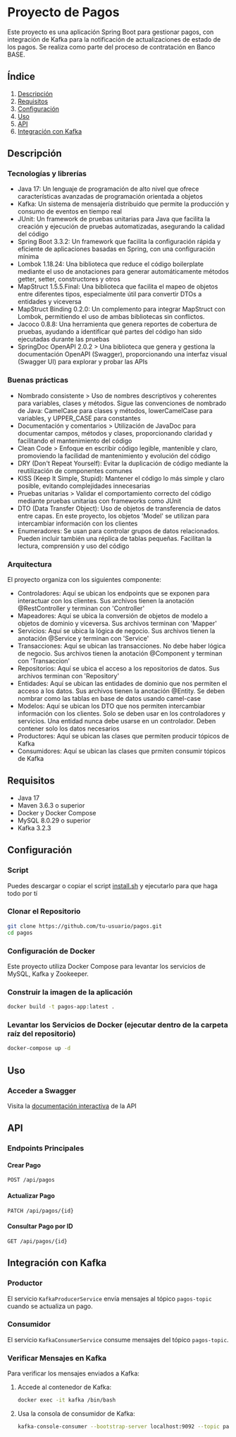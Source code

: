 
# Proyecto de Pagos

Este proyecto es una aplicación Spring Boot para gestionar pagos, con integración de Kafka para la notificación de actualizaciones de estado de los pagos. Se realiza como parte del proceso de contratación en Banco BASE.

## Índice
1. [Descripción](#descripcion)
2. [Requisitos](#requisitos)
3. [Configuración](#configuración)
4. [Uso](#uso)
5. [API](#api)
6. [Integración con Kafka](#integración-con-kafka)

## Descripción
### Tecnologías y librerías
- Java 17: Un lenguaje de programación de alto nivel que ofrece características avanzadas de programación orientada a objetos
- Kafka: Un sistema de mensajería distribuido que permite la producción y consumo de eventos en tiempo real
- JUnit: Un framework de pruebas unitarias para Java que facilita la creación y ejecución de pruebas automatizadas, asegurando la calidad del código
- Spring Boot 3.3.2: Un framework que facilita la configuración rápida y eficiente de aplicaciones basadas en Spring, con una configuración mínima
- Lombok 1.18.24: Una biblioteca que reduce el código boilerplate mediante el uso de anotaciones para generar automáticamente métodos getter, setter, constructores y otros
- MapStruct 1.5.5.Final: Una biblioteca que facilita el mapeo de objetos entre diferentes tipos, especialmente útil para convertir DTOs a entidades y viceversa
- MapStruct Binding 0.2.0: Un complemento para integrar MapStruct con Lombok, permitiendo el uso de ambas bibliotecas sin conflictos.
- Jacoco 0.8.8: Una herramienta que genera reportes de cobertura de pruebas, ayudando a identificar qué partes del código han sido ejecutadas durante las pruebas
- SpringDoc OpenAPI 2.0.2 > Una biblioteca que genera y gestiona la documentación OpenAPI (Swagger), proporcionando una interfaz visual (Swagger UI) para explorar y probar las APIs

### Buenas prácticas
- Nombrado consistente > Uso de nombres descriptivos y coherentes para variables, clases y métodos. Sigue las convenciones de nombrado de Java: CamelCase para clases y métodos, lowerCamelCase para variables, y UPPER_CASE para constantes
- Documentación y comentarios > Utilización de JavaDoc para documentar campos, métodos y clases, proporcionando claridad y facilitando el mantenimiento del código
- Clean Code > Enfoque en escribir código legible, mantenible y claro, promoviendo la facilidad de mantenimiento y evolución del código
- DRY (Don't Repeat Yourself): Evitar la duplicación de código mediante la reutilización de componentes comunes
- KISS (Keep It Simple, Stupid): Mantener el código lo más simple y claro posible, evitando complejidades innecesarias
- Pruebas unitarias > Validar el comportamiento correcto del código mediante pruebas unitarias con frameworks como JUnit
- DTO (Data Transfer Object):  Uso de objetos de transferencia de datos entre capas. En este proyecto, los objetos 'Model' se utilizan para intercambiar información con los clientes
- Enumeradores: Se usan para controlar grupos de datos relacionados. Pueden incluir también una réplica de tablas pequeñas. Facilitan la lectura, comprensión y uso del código

### Arquitectura
El proyecto organiza con los siguientes componente:
- Controladores: Aquí se ubican los endpoints que se exponen para interactuar con los clientes. Sus archivos tienen la anotación @RestController y terminan con 'Controller'
- Mapeadores: Aquí se ubica la conversión de objetos de modelo a objetos de dominio y viceversa. Sus archivos terminan con 'Mapper'
- Servicios: Aquí se ubica la lógica de negocio. Sus archivos tienen la anotación @Service y terminan con 'Service'
- Transacciones: Aquí se ubican las transacciones. No debe haber lógica de negocio. Sus archivos tienen la anotación @Component y terminan con 'Transaccion'
- Repositorios: Aquí se ubica el acceso a los repositorios de datos. Sus archivos terminan con 'Repository'
- Entidades: Aquí se ubican las entidades de dominio que nos permiten el acceso a los datos. Sus archivos tienen la anotación @Entity. Se deben nombrar como las tablas en base de datos usando camel-case
- Modelos: Aquí se ubican los DTO que nos permiten intercambiar información con los clientes. Solo se deben usar en los controladores y servicios. Una entidad nunca debe usarse en un controlador. Deben contener solo los datos necesarios
- Productores: Aquí se ubican las clases que permiten producir tópicos de Kafka
- Consumidores: Aquí se ubican las clases que prmiten consumir tópicos de Kafka

## Requisitos

- Java 17
- Maven 3.6.3 o superior
- Docker y Docker Compose
- MySQL 8.0.29 o superior
- Kafka 3.2.3

## Configuración

### Script
Puedes descargar o copiar el script [install.sh](https://github.com/guepardo190889/pagos/blob/main/install.sh) y ejecutarlo para que haga todo por tí

### Clonar el Repositorio
```bash
git clone https://github.com/tu-usuario/pagos.git
cd pagos
```
### Configuración de Docker

Este proyecto utiliza Docker Compose para levantar los servicios de MySQL, Kafka y Zookeeper. 

### Construir la imagen de la aplicación
```bash
docker build -t pagos-app:latest .
```
### Levantar los Servicios de Docker (ejecutar dentro de la carpeta raíz del repositorio)

```bash
docker-compose up -d
```

## Uso

### Acceder a Swagger

Visita la [documentación interactiva](http://localhost:8080/swagger-ui.html) de la API

## API

### Endpoints Principales

#### Crear Pago

```http
POST /api/pagos
```

#### Actualizar Pago

```http
PATCH /api/pagos/{id}
```

#### Consultar Pago por ID

```http
GET /api/pagos/{id}
```

## Integración con Kafka

### Productor

El servicio `KafkaProducerService` envía mensajes al tópico `pagos-topic` cuando se actualiza un pago.

### Consumidor

El servicio `KafkaConsumerService` consume mensajes del tópico `pagos-topic`.

### Verificar Mensajes en Kafka

Para verificar los mensajes enviados a Kafka:

1. Accede al contenedor de Kafka:

   ```bash
   docker exec -it kafka /bin/bash
   ```

2. Usa la consola de consumidor de Kafka:

   ```bash
   kafka-console-consumer --bootstrap-server localhost:9092 --topic pagos-topic --from-beginning
   ```
   